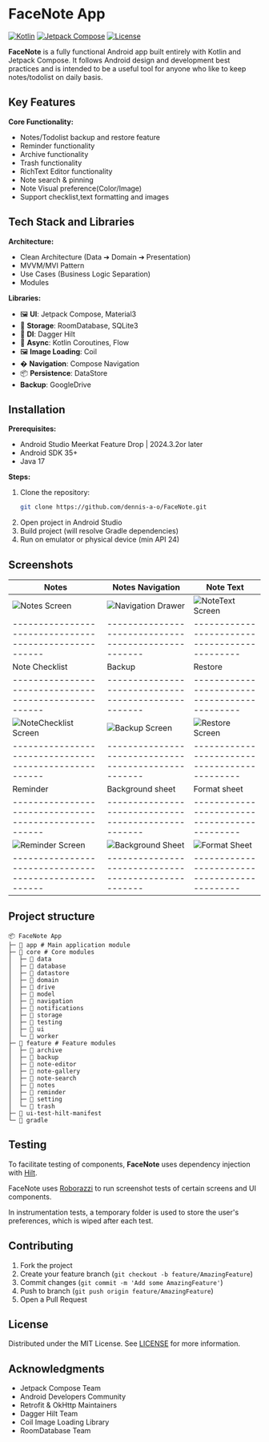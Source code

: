 
# FaceNote App

[![Kotlin](https://img.shields.io/badge/Kotlin-2.1.20-blue.svg)](https://kotlinlang.org)
[![Jetpack Compose](https://img.shields.io/badge/Jetpack%20Compose-1.8.1-brightgreen.svg)](https://developer.android.com/jetpack/compose)
[![License](https://img.shields.io/badge/License-MIT-green.svg)](LICENSE)

**FaceNote** is a fully functional Android app built entirely with Kotlin and Jetpack Compose. It
follows Android design and development best practices and is intended to be a useful tool
for anyone who like to keep notes/todolist on daily basis.

## Key Features

**Core Functionality:**
- Notes/Todolist backup and restore  feature
- Reminder functionality
- Archive functionality
- Trash functionality
- RichText Editor functionality
- Note search & pinning
- Note Visual preference(Color/Image)
- Support checklist,text formatting and images

## Tech Stack and Libraries

**Architecture:**
- Clean Architecture (Data ➔ Domain ➔ Presentation)
- MVVM/MVI Pattern
- Use Cases (Business Logic Separation)
- Modules

**Libraries:**
- 🖼️ **UI**: Jetpack Compose, Material3
- 📡 **Storage**: RoomDatabase, SQLite3
- 💉 **DI**: Dagger Hilt
- 🔄 **Async**: Kotlin Coroutines, Flow
- 🖼️ **Image Loading**: Coil
- � **Navigation**: Compose Navigation
- 📦 **Persistence**: DataStore
- **Backup**: GoogleDrive

## Installation

**Prerequisites:**

- Android Studio Meerkat Feature Drop | 2024.3.2or later
- Android SDK 35+
- Java 17

**Steps:**
1. Clone the repository:
   ```bash
   git clone https://github.com/dennis-a-o/FaceNote.git
   ```
2. Open project in Android Studio
3. Build project (will resolve Gradle dependencies)
4. Run on emulator or physical device (min API 24)

## Screenshots

| Notes                                                  | Notes Navigation                                     | Note Text                                     |
|--------------------------------------------------------|------------------------------------------------------|-----------------------------------------------|
| ![Notes Screen](screenshots/Notes.png)                 | ![Navigation Drawer](screenshots/NoteDrawer.png)     | ![NoteText Screen](screenshots/NoteText.png)  |
| ------------------------------------------------------ | ---------------------------------------------------- | --------------------------------------------- |
| Note Checklist                                         | Backup                                               | Restore                                       |
| ------------------------------------------------------ | ---------------------------------------------------- | --------------------------------------------- |
| ![NoteChecklist Screen](screenshots/NoteChecklist.png) | ![Backup Screen](screenshots/Backup.png)             | ![Restore Screen](screenshots/Restore.png)    |
| ------------------------------------------------------ | ---------------------------------------------------- | --------------------------------------------- |
| Reminder                                               | Background sheet                                     | Format sheet                                  |
| ------------------------------------------------------ | ---------------------------------------------------- | --------------------------------------------- |
| ![Reminder Screen](screenshots/Reminder.png)           | ![Background Sheet](screenshots/BackgroundSheet.png) | ![Format Sheet](screenshots/FormatSheet.png)  |
| ------------------------------------------------------ | ---------------------------------------------------- | --------------------------------------------- |

## Project structure

```
📦 FaceNote App
├─ 📂 app # Main application module
├─ 📂 core # Core modules
│  ├─ 📂 data
│  ├─ 📂 database
│  ├─ 📂 datastore
│  ├─ 📂 domain
│  ├─ 📂 drive
│  ├─ 📂 model
│  ├─ 📂 navigation
│  ├─ 📂 notifications
│  ├─ 📂 storage
│  ├─ 📂 testing
│  ├─ 📂 ui
│  └─ 📂 worker
├─ 📂 feature # Feature modules
│  ├─ 📂 archive
│  ├─ 📂 backup
│  ├─ 📂 note-editor
│  ├─ 📂 note-gallery
│  ├─ 📂 note-search
│  ├─ 📂 notes
│  ├─ 📂 reminder
│  ├─ 📂 setting
│  └─ 📂 trash
├─ 📂 ui-test-hilt-manifest
└─ 📂 gradle
```

## Testing

To facilitate testing of components, **FaceNote** uses dependency injection with
[Hilt](https://developer.android.com/training/dependency-injection/hilt-android).
 
FaceNote uses [Roborazzi](https://github.com/takahirom/roborazzi) to run screenshot tests
of certain screens and UI components.

In instrumentation tests, a temporary folder is used to store the user's preferences, which is
wiped after each test.

## Contributing

1. Fork the project
2. Create your feature branch (`git checkout -b feature/AmazingFeature`)
3. Commit changes (`git commit -m 'Add some AmazingFeature'`)
4. Push to branch (`git push origin feature/AmazingFeature`)
5. Open a Pull Request

## License

Distributed under the MIT License. See [LICENSE](LICENSE) for more information.

## Acknowledgments

- Jetpack Compose Team
- Android Developers Community
- Retrofit & OkHttp Maintainers
- Dagger Hilt Team
- Coil Image Loading Library
- RoomDatabase Team


